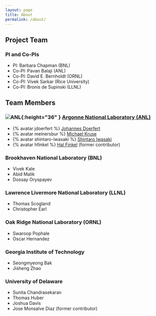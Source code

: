 ```yaml
---
layout: page
title: About
permalink: /about/
---
```


## Project Team

### PI and Co-PIs

 * PI: Barbara Chapman (BNL)
 * Co-PI: Pavan Balaji (ANL)
 * Co-PI: David E. Bernholdt (ORNL)
 * Co-PI: Vivek Sarkar (Rice University)
 * Co-PI: Bronis de Supinski (LLNL)

## Team Members

### ![ANL]({{site.baseurl}}/images/anl.svg){:height="36" } [Argonne National Laboratory (ANL)](https://www.anl.gov)
 * {% avatar jdoerfert %} [Johannes Doerfert](https://github.com/jdoerfert)
 * {% avatar meinersbur %} [Michael Kruse](https://github.com/meinersbur)
 * {% avatar shintaro-iwasaki %} [Shintaro Iwasaki](https://github.com/shintaro-iwasaki)
 * {% avatar hfinkel %} [Hal Finkel](https://github.com/hfinkel) (former contributor)

### Brookhaven National Laboratory (BNL)
 * Vivek Kale
 * Abid Malik
 * Dossay Oryspayev

### Lawrence Livermore National Laboratory (LLNL)
 * Thomas Scogland
 * Christopher Earl

### Oak Ridge National Laboratory (ORNL)
 * Swaroop Pophale
 * Oscar Hernandez

### Georgia Institute of Technology
 * Seongmyeong Bak
 * Jisheng Zhao

### University of Delaware
 * Sunita Chandrasekaran
 * Thomas Huber
 * Joshua Davis
 * Jose Monsalve Diaz (former contributor)
